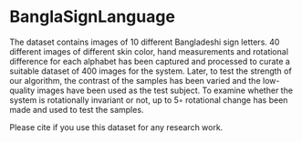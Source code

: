 # BanglaSignLanguage
The dataset contains images of 10 different Bangladeshi sign letters. 40 different images of different skin color, hand measurements and rotational difference for each alphabet has been captured and processed to curate a suitable dataset of 400 images for the system. Later, to test the strength of our algorithm, the contrast of the samples has been varied and the low-quality images have been used as the test subject. To examine whether the system is rotationally invariant or not, up to 5◦ rotational change has been made and used to test the samples.

Please cite if you use this dataset for any research work.
